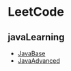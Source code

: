 # LeetCode

## javaLearning

- [JavaBase](https://github.com/Anhlaidh/LeetCode/blob/master/src/notes/java.md)
- [JavaAdvanced](https://github.com/Anhlaidh/LeetCode/blob/master/src/notes/java_Advanced.md)